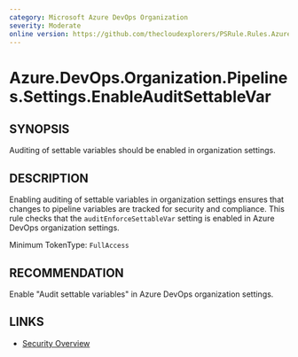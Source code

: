 ```yaml
---
category: Microsoft Azure DevOps Organization  
severity: Moderate  
online version: https://github.com/thecloudexplorers/PSRule.Rules.AzureDevOps/tree/main/src/PSRule.Rules.AzureDevOps/en/Azure.DevOps.Organization.Pipelines.Settings.EnableAuditSettableVar.md  
---
```


# Azure.DevOps.Organization.Pipelines.Settings.EnableAuditSettableVar

## SYNOPSIS

Auditing of settable variables should be enabled in organization settings.

## DESCRIPTION

Enabling auditing of settable variables in organization settings ensures that changes to pipeline variables are tracked for security and compliance. This rule checks that the `auditEnforceSettableVar` setting is enabled in Azure DevOps organization settings.

Minimum TokenType: `FullAccess`

## RECOMMENDATION

Enable "Audit settable variables" in Azure DevOps organization settings.

## LINKS

- [Security Overview](https://learn.microsoft.com/en-us/azure/devops/organizations/security/security-overview)
